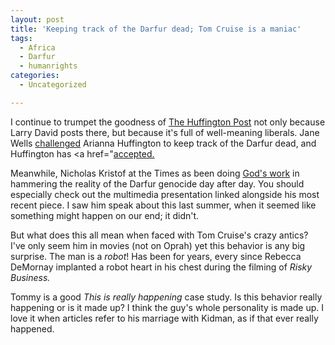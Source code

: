 ```yaml
---
layout: post
title: 'Keeping track of the Darfur dead; Tom Cruise is a maniac'
tags:
  - Africa
  - Darfur
  - humanrights
categories:
  - Uncategorized

---
```


I continue to trumpet the goodness of <a href="http://www.huffingtonpost.com">The Huffington Post</a> not only because Larry David posts there, but because it's full of well-meaning liberals.  Jane Wells <a href="http://www.huffingtonpost.com/theblog/archive/jane-wells/arianna-lets-call-a-spa_2337.html">challenged</a> Arianna Huffington to keep track of the Darfur dead, and Huffington has &lt;a href=&quot;<a href="http://www.huffingtonpost.com/theblog/archive/arianna-huffington/jane-wells-challenge-acc_2349.html">accepted.</a>     

Meanwhile, Nicholas Kristof at the Times as been doing <a href="http://www.nytimes.com/2005/06/07/opinion/07kristof.html?hp=&amp;adxnnl=1&amp;adxnnlx=1118332826-99MFmshmskd+a1sZh2CygQ">God's work</a> in hammering the reality of the Darfur genocide day after day.  You should especially check out the multimedia presentation linked alongside his most recent piece.  I saw him speak about this last summer, when it seemed like something might happen on our end; it didn't.  

But what does this all mean when faced with Tom Cruise's crazy antics?  I've only seem him in movies (not on Oprah) yet this behavior is any big surprise.  The man is a <em>robot</em>! Has been for years, every since Rebecca DeMornay implanted a robot heart in his chest during the filming of <em>Risky Business.</em>

Tommy is a good <em>This is really happening</em> case study.  Is this behavior really happening or is it made up?  I think the guy's whole personality is made up.  I love it when articles refer to his marriage with Kidman, as if that ever really happened.

